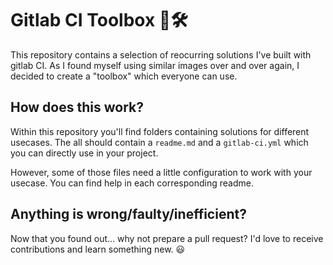 # Gitlab CI Toolbox 🦊🛠

This repository contains a selection of reocurring solutions I've built with gitlab CI. As I found myself using similar images over and over again, I decided to create a "toolbox" which everyone can use.

## How does this work?

Within this repository you'll find folders containing solutions for different usecases. The all should contain a `readme.md` and a `gitlab-ci.yml` which you can directly use in your project.

However, some of those files need a little configuration to work with your usecase. You can find help in each corresponding readme.

## Anything is wrong/faulty/inefficient?

Now that you found out... why not prepare a pull request? I'd love to receive contributions and learn something new. 😃